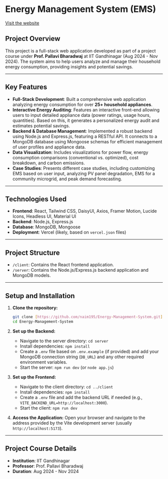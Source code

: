 # Energy Management System (EMS)

[Visit the website](https://vidyutai.in/)

## Project Overview

This project is a full-stack web application developed as part of a project course under **Prof. Pallavi Bharadwaj** at IIT Gandhinagar (Aug 2024 - Nov 2024). The system aims to help users analyze and manage their household energy consumption, providing insights and potential savings.


---

## Key Features

* **Full-Stack Development**: Built a comprehensive web application analyzing energy consumption for over **25+ household appliances**.
* **Interactive Energy Auditing**: Features an interactive front-end allowing users to input detailed appliance data (power ratings, usage hours, quantities). Based on this, it generates a personalized energy audit and estimates potential savings. 
* **Backend & Database Management**: Implemented a robust backend using Node.js and Express.js, featuring a RESTful API. It connects to a MongoDB database using Mongoose schemas for efficient management of user profiles and appliance data.
* **Data Visualization**: Includes visualizations for power flow, energy consumption comparisons (conventional vs. optimized), cost breakdown, and carbon emissions.
* **Case Studies**: Presents different case studies, including customizing EMS based on user input, analyzing PV panel degradation, EMS for a community microgrid, and peak demand forecasting.

---

## Technologies Used

* **Frontend**: React, Tailwind CSS, DaisyUI, Axios, Framer Motion, Lucide Icons, Headless UI, Material UI
* **Backend**: Node.js, Express.js
* **Database**: MongoDB, Mongoose
* **Deployment**: Vercel (likely, based on `vercel.json` files)

---

## Project Structure

* `/client`: Contains the React frontend application.
* `/server`: Contains the Node.js/Express.js backend application and MongoDB models.

---

## Setup and Installation

1.  **Clone the repository:**
    ```bash
    git clone [https://github.com/naim195/Energy-Management-System.git](https://github.com/naim195/Energy-Management-System.git)
    cd Energy-Management-System
    ```

2.  **Set up the Backend:**
    * Navigate to the server directory: `cd server`
    * Install dependencies: `npm install`
    * Create a `.env` file based on `.env.example` (if provided) and add your MongoDB connection string (`DB_URL`) and any other required environment variables.
    * Start the server: `npm run dev` (or `node app.js`)

3.  **Set up the Frontend:**
    * Navigate to the client directory: `cd ../client`
    * Install dependencies: `npm install`
    * Create a `.env` file and add the backend URL if needed (e.g., `VITE_BACKEND_URL=http://localhost:3000`).
    * Start the client: `npm run dev`

4.  **Access the Application:**
    Open your browser and navigate to the address provided by the Vite development server (usually `http://localhost:5173`).

---

## Project Course Details

* **Institution**: IIT Gandhinagar
* **Professor**: Prof. Pallavi Bharadwaj
* **Duration**: Aug 2024 - Nov 2024
